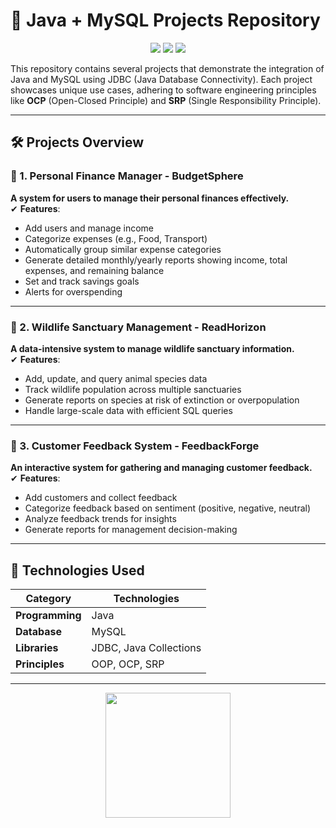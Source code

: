 # 🚀 Java + MySQL Projects Repository

<div align="center">
  <img src="https://img.shields.io/badge/Java-ED8B00?style=for-the-badge&logo=openjdk&logoColor=white">
  <img src="https://img.shields.io/badge/MySQL-005C84?style=for-the-badge&logo=mysql&logoColor=white">
  <img src="https://img.shields.io/badge/JDBC-007396?style=for-the-badge&logo=java&logoColor=white">
</div>

This repository contains several projects that demonstrate the integration of Java and MySQL using JDBC (Java Database Connectivity). Each project showcases unique use cases, adhering to software engineering principles like **OCP** (Open-Closed Principle) and **SRP** (Single Responsibility Principle).

---

## 🛠️ Projects Overview

### 🏦 1. Personal Finance Manager - BudgetSphere
**A system for users to manage their personal finances effectively.**  
✔ **Features**:
- Add users and manage income
- Categorize expenses (e.g., Food, Transport)
- Automatically group similar expense categories
- Generate detailed monthly/yearly reports showing income, total expenses, and remaining balance
- Set and track savings goals
- Alerts for overspending

---

### 🌿 2. Wildlife Sanctuary Management - ReadHorizon
**A data-intensive system to manage wildlife sanctuary information.**  
✔ **Features**:
- Add, update, and query animal species data
- Track wildlife population across multiple sanctuaries
- Generate reports on species at risk of extinction or overpopulation
- Handle large-scale data with efficient SQL queries

---

### 💬 3. Customer Feedback System - FeedbackForge
**An interactive system for gathering and managing customer feedback.**  
✔ **Features**:
- Add customers and collect feedback
- Categorize feedback based on sentiment (positive, negative, neutral)
- Analyze feedback trends for insights
- Generate reports for management decision-making

---

## 🔧 Technologies Used
<div align="center">
  
| Category          | Technologies                                |
|-------------------|--------------------------------------------|
| **Programming**   | Java                                       |
| **Database**      | MySQL                                      |
| **Libraries**     | JDBC, Java Collections                    |
| **Principles**    | OOP, OCP, SRP                             |

</div>

---

<div align="center">
  <img src="https://media.giphy.com/media/jTNG3RF6EwbkpD4LZx/giphy.gif" width="200">
</div>

